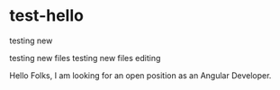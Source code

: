 # test-hello
testing new

testing new files
testing new files editing


Hello Folks,
I am looking for an open position as an Angular Developer.
